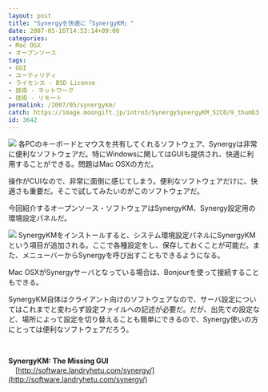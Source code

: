 ```yaml
---
layout: post
title: "Synergyを快適に「SynergyKM」"
date: 2007-05-16T14:53:14+09:00
categories:
- Mac OSX
- オープンソース
tags: 
- GUI
- ユーティリティ
- ライセンス - BSD License
- 技術 - ネットワーク
- 技術 - リモート
permalink: /2007/05/synergykm/
catch: https://image.moongift.jp/intro3/SynergySynergyKM_52C0/9_thumb3.png
id: 3642
---
```

[![](https://image.moongift.jp/intro3/SynergySynergyKM_52C0/5_thumb3.png)](https://image.moongift.jp/intro3/SynergySynergyKM_52C0/55.png) 各PCのキーボードとマウスを共有してくれるソフトウェア、Synergyは非常に便利なソフトウェアだ。特にWindowsに関してはGUIも提供され、快適に利用することができる。問題はMac OSXの方だ。

 

操作がCUIなので、非常に面倒に感じてしまう。便利なソフトウェアだけに、快適さも重要だ。そこで試してみたいのがこのソフトウェアだ。

 

今回紹介するオープンソース・ソフトウェアはSynergyKM、Synergy設定用の環境設定パネルだ。

 <!--more--> 

[![](https://image.moongift.jp/intro3/SynergySynergyKM_52C0/9_thumb3.png)](https://image.moongift.jp/intro3/SynergySynergyKM_52C0/95.png) SynergyKMをインストールすると、システム環境設定パネルにSynergyKMという項目が追加される。ここで各種設定をし、保存しておくことが可能だ。また、メニューバーからSynergyを呼び出すこともできるようになる。

 

Mac OSXがSynergyサーバとなっている場合は、Bonjourを使って接続することもできる。

 

SynergyKM自体はクライアント向けのソフトウェアなので、サーバ設定についてはこれまでと変わらず設定ファイルへの記述が必要だ。だが、出先での設定など、場所によって設定を切り替えることも簡単にできるので、Synergy使いの方にとっては便利なソフトウェアだろう。

 

&nbsp;

 

**SynergyKM: The Missing GUI**  
　[http://software.landryhetu.com/synergy/](http://software.landryhetu.com/synergy/)


